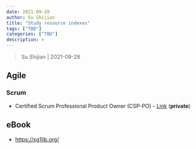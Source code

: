 ```yaml
---
date: 2021-09-28
author: Su Shijian
title: "Study resource indexes"
tags: ["TBD"]
categories: ["TBD"]
description: >
---
```


> Su Shijian | 2021-09-28

## Agile

### Scrum

- Certified Scrum Professional Product Owner (CSP-PO) - [Link](https://github.com/shijiansu/agile-scrum-2021-certified-scrum-professional-product-owner) (**private**)

## eBook

- https://sg1lib.org/
